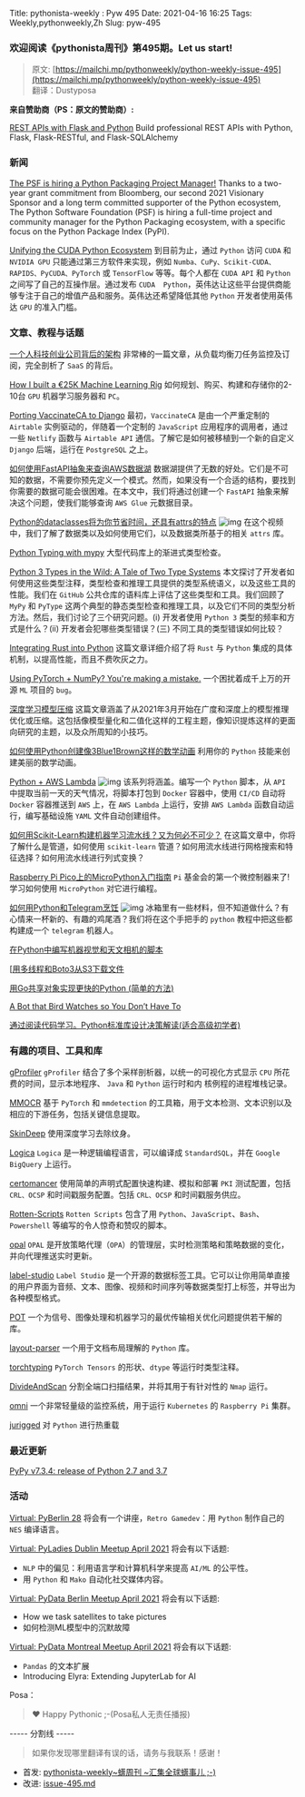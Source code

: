 Title: pythonista-weekly : Pyw 495
Date: 2021-04-16 16:25
Tags: Weekly,pythonweekly,Zh 
Slug: pyw-495

### 欢迎阅读《pythonista周刊》第495期。Let us start!


>原文: [https://mailchi.mp/pythonweekly/python-weekly-issue-495](https://mailchi.mp/pythonweekly/python-weekly-issue-495)  
>翻译：Dustyposa

**来自赞助商（PS：原文的赞助商）:**

[REST APIs with Flask and Python](https://click.linksynergy.com/link?id=x9UsEHf2tls&offerid=507388.970600&type=2&murl=https%3A%2F%2Fwww.udemy.com%2Fcourse%2Frest-api-flask-and-python%2F)
Build professional REST APIs with Python, Flask, Flask-RESTful, and Flask-SQLAlchemy

### 新闻

[The PSF is hiring a Python Packaging Project Manager!](https://pyfound.blogspot.com/2021/04/the-psf-is-hiring-python-packaging.html)
Thanks to a two-year grant commitment from Bloomberg, our second 2021 Visionary Sponsor and a long term committed supporter of the Python ecosystem, The Python Software Foundation (PSF) is hiring a full-time project and community manager for the Python Packaging ecosystem, with a specific focus on the Python Package Index (PyPI).

[Unifying the CUDA Python Ecosystem](https://developer.nvidia.com/blog/unifying-the-cuda-python-ecosystem/)
到目前为止，通过 `Python` 访问 `CUDA` 和 `NVIDIA GPU` 只能通过第三方软件来实现，例如 `Numba、CuPy、Scikit-CUDA、RAPIDS、PyCUDA、PyTorch` 或 `TensorFlow` 等等。每个人都在 `CUDA API` 和 `Python` 之间写了自己的互操作层。通过发布 `CUDA  Python`，英伟达让这些平台提供商能够专注于自己的增值产品和服务。英伟达还希望降低其他 `Python` 开发者使用英伟达 `GPU` 的准入门槛。

### 文章、教程与话题

[一个人科技创业公司背后的架构](https://anthonynsimon.com/blog/one-man-saas-architecture/)
非常棒的一篇文章，从负载均衡刀任务监控及订阅，完全剖析了 `SaaS` 的背后。

[How I built a €25K Machine Learning Rig](https://www.emilwallner.com/p/ml-rig)
如何规划、购买、构建和存储你的2-10台 `GPU` 机器学习服务器和 `PC`。

[Porting VaccinateCA to Django](https://simonwillison.net/2021/Apr/12/porting-vaccinateca-to-django/)
最初，`VaccinateCA` 是由一个严重定制的 `Airtable` 实例驱动的，伴随着一个定制的 `JavaScript` 应用程序的调用者，通过一些 `Netlify` 函数与 `Airtable API` 通信。了解它是如何被移植到一个新的自定义 `Django` 后端，运行在 `PostgreSQL` 之上。 

[如何使用FastAPI抽象来查询AWS数据湖](https://hackernoon.com/how-to-use-a-fastapi-abstraction-to-query-aws-data-lake-4k3m35uq)
数据湖提供了无数的好处。它们是不可知的数据，不需要你预先定义一个模式。然而，如果没有一个合适的结构，要找到你需要的数据可能会很困难。在本文中，我们将通过创建一个 `FastAPI` 抽象来解决这个问题，使我们能够查询 `AWS Glue` 元数据目录。

[Python的dataclasses将为你节省时间，还具有attrs的特点](https://www.youtube.com/watch?v=vBH6GRJ1REM) ![img](https://mcusercontent.com/e2e180baf855ac797ef407fc7/images/af76283a-6e65-436c-967a-900427cf6399.png)
在这个视频中，我们了解了数据类以及如何使用它们，以及数据类所基于的相关 `attrs` 库。

[Python Typing with mypy](https://t.co/zLx6DyRmMb)
大型代码库上的渐进式类型检查。

[Python 3 Types in the Wild: A Tale of Two Type Systems](https://www.cs.rpi.edu/~milanova/docs/dls2020.pdf)
本文探讨了开发者如何使用这些类型注释，类型检查和推理工具提供的类型系统语义，以及这些工具的性能。我们在 `GitHub` 公共仓库的语料库上评估了这些类型和工具。我们回顾了 `MyPy` 和 `PyType` 这两个典型的静态类型检查和推理工具，以及它们不同的类型分析方法。然后，我们讨论了三个研究问题。(i) 开发者使用 `Python 3` 类型的频率和方式是什么？(ii) 开发者会犯哪些类型错误？(三) 不同工具的类型错误如何比较？

[Integrating Rust into Python](https://www.vortexa.com/insight/integrating-rust-into-python)
这篇文章详细介绍了将 `Rust` 与 `Python` 集成的具体机制，以提高性能，而且不费吹灰之力。 

[Using PyTorch + NumPy? You're making a mistake.](https://tanelp.github.io/posts/a-bug-that-plagues-thousands-of-open-source-ml-projects/)
一个困扰着成千上万的开源 `ML` 项目的 `bug`。

[深度学习模型压缩](https://rachitsingh.com/deep-learning-model-compression/)
这篇文章涵盖了从2021年3月开始在广度和深度上的模型推理优化或压缩。这包括像模型量化和二值化这样的工程主题，像知识提炼这样的更面向研究的主题，以及众所周知的小技巧。

[如何使用Python创建像3Blue1Brown这样的数学动画](https://t.co/SSCIDe3qhI)
利用你的 `Python` 技能来创建美丽的数学动画。

[Python + AWS Lambda](https://www.youtube.com/playlist?list=PL0dOL8Z7pG3L4hi2SLJqojxshXNtsJQ_r) ![img](https://mcusercontent.com/e2e180baf855ac797ef407fc7/images/af76283a-6e65-436c-967a-900427cf6399.png)
该系列将涵盖。编写一个 `Python` 脚本，从 `API` 中提取当前一天的天气情况，将脚本打包到 `Docker` 容器中，使用 `CI/CD` 自动将 `Docker` 容器推送到 `AWS` 上，在 `AWS Lambda` 上运行，安排 `AWS Lambda` 函数自动运行，编写基础设施 `YAML` 文件自动创建组件。 

[如何用Scikit-Learn构建机器学习流水线？又为何必不可少？](https://lifewithdata.com/2021/04/02/how-to-build-machine-learning-pipeline-with-scikit-learn-and-why-is-it-essential/)
在这篇文章中，你将了解什么是管道，如何使用 `scikit-learn` 管道？如何用流水线进行网格搜索和特征选择？如何用流水线进行列式变换？

[Raspberry Pi Pico上的MicroPython入门指南](https://www.makeuseof.com/getting-started-micropython-raspberry-pi-pico/)
`Pi` 基金会的第一个微控制器来了! 学习如何使用 `MicroPython` 对它进行编程。

[如何用Python和Telegram烹饪](https://www.youtube.com/watch?v=FYfX9Wn76_E) ![img](https://mcusercontent.com/e2e180baf855ac797ef407fc7/images/af76283a-6e65-436c-967a-900427cf6399.png)
冰箱里有一些材料，但不知道做什么？有心情来一杯新的、有趣的鸡尾酒？我们将在这个手把手的 `python` 教程中把这些都构建成一个 `telegram` 机器人。

[在Python中编写机器视觉和天文相机的脚本](https://rk.edu.pl/en/scripting-machine-vision-and-astronomical-cameras-python/)

[[用多线程和Boto3从S3下载文件](https://emasquil.github.io/posts/multithreading-boto3/)

[用Go共享对象实现更快的Python (简单的方法)](https://blog.kchung.co/faster-python-with-go-shared-objects/)

[A Bot that Bird Watches so You Don’t Have To](https://t.co/OtU9TOnihS)

[通过阅读代码学习。Python标准库设计决策解读(适合高级初学者)](https://death.andgravity.com/stdlib)

### 有趣的项目、工具和库

[gProfiler](https://github.com/Granulate/gprofiler)
`gProfiler` 结合了多个采样剖析器，以统一的可视化方式显示 `CPU` 所花费的时间，显示本地程序、 `Java` 和 `Python` 运行时和内 核例程的进程堆栈记录。

[MMOCR](https://github.com/open-mmlab/mmocr) 
基于 `PyTorch` 和 `mmdetection` 的工具箱，用于文本检测、文本识别以及相应的下游任务，包括关键信息提取。

[SkinDeep](https://github.com/vijishmadhavan/SkinDeep)
使用深度学习去除纹身。

[Logica](https://logica.dev/) 
`Logica` 是一种逻辑编程语言，可以编译成 `StandardSQL`，并在 `Google BigQuery` 上运行。

[certomancer](https://github.com/MatthiasValvekens/certomancer)
使用简单的声明式配置快速构建、模拟和部署 `PKI` 测试配置，包括 `CRL、OCSP` 和时间戳服务配置。包括 `CRL、OCSP` 和时间戳服务供应。

[Rotten-Scripts](https://github.com/HarshCasper/Rotten-Scripts)
`Rotten Scripts` 包含了用 `Python`、`JavaScript`、`Bash`、`Powershell` 等编写的令人惊奇和赞叹的脚本。

[opal](https://github.com/authorizon/opal)
`OPAL` 是开放策略代理（`OPA`）的管理层，实时检测策略和策略数据的变化，并向代理推送实时更新。

[label-studio](https://github.com/heartexlabs/label-studio)
`Label Studio` 是一个开源的数据标签工具。它可以让你用简单直接的用户界面为音频、文本、图像、视频和时间序列等数据类型打上标签，并导出为各种模型格式。

[POT](https://github.com/PythonOT/POT)
一个为信号、图像处理和机器学习的最优传输相关优化问题提供若干解的库。

[layout-parser](https://github.com/Layout-Parser/layout-parser)
一个用于文档布局理解的 `Python` 库。 

[torchtyping](https://github.com/patrick-kidger/torchtyping)
`PyTorch Tensors` 的形状、`dtype` 等运行时类型注释。

[DivideAndScan](https://github.com/snovvcrash/DivideAndScan) 
分割全端口扫描结果，并将其用于有针对性的 `Nmap` 运行。

[omni](https://github.com/mattogodoy/omni)
一个非常轻量级的监控系统，用于运行 `Kubernetes` 的 `Raspberry Pi` 集群。

[jurigged](https://github.com/breuleux/jurigged)
对 `Python` 进行热重载

### 最近更新

[PyPy v7.3.4: release of Python 2.7 and 3.7](https://www.pypy.org/posts/2021/04/pypy-v734-release-of-python-27-and-37.html)

### 活动

[Virtual: PyBerlin 28](https://www.meetup.com/PyBerlin/events/277541034/) 
将会有一个讲座，`Retro Gamedev`：用 `Python` 制作自己的 `NES` 编译语言。

[Virtual: PyLadies Dublin Meetup April 2021](https://www.meetup.com/PyLadiesDublin/events/276397145/)
将会有以下话题:

- `NLP` 中的偏见：利用语言学和计算机科学来提高 `AI/ML` 的公平性。
- 用 `Python` 和 `Mako` 自动化社交媒体内容。


[Virtual: PyData Berlin Meetup April 2021](https://www.meetup.com/PyData-Berlin/events/277549703/)
将会有以下话题:

- How we task satellites to take pictures
- 如何检测ML模型中的沉默故障


[Virtual: PyData Montreal Meetup April 2021](https://www.meetup.com/PyData-MTL/events/277244278/)
将会有以下话题:

- `Pandas` 的文本扩展
- Introducing Elyra: Extending JupyterLab for AI


Posa：
> ❤️ Happy Pythonic ;-(Posa私人无责任播报)  


----- 分割线 -----

> 如果你发现哪里翻译有误的话，请务与我联系！感谢！




- 首发: [pythonista-weekly~蠎周刊 ~汇集全球蠎事儿 ;-)](http://weekly.pychina.org/python-weekly/pyw-495.html)
- 改进: [issue-495.md](https://github.com/PyChina/weekly/blob/master/content/python-weekly/issue%23495.md)

